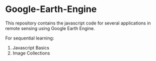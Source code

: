 # Google-Earth-Engine
This repository contains the javascript code for several applications in remote sensing using Google Earth Engine.

For sequential learning:
1. Javascript Basics
2. Image Collections
